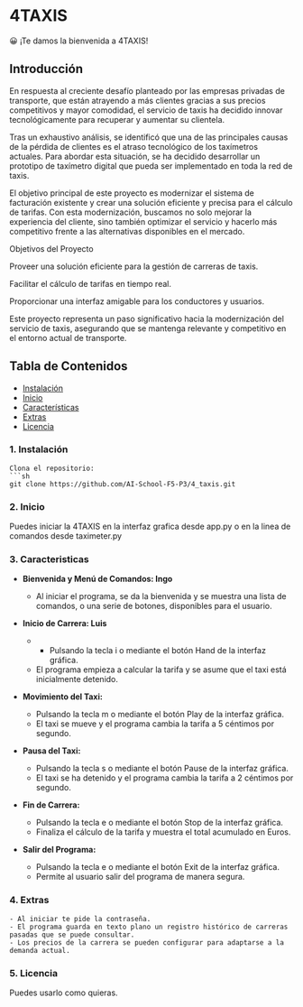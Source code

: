 # 4TAXIS

:grinning: ¡Te damos la bienvenida a 4TAXIS!

## Introducción

En respuesta al creciente desafío planteado por las empresas privadas de transporte, que están atrayendo a más clientes gracias a sus precios competitivos y mayor comodidad, el servicio de taxis ha decidido innovar tecnológicamente para recuperar y aumentar su clientela.

Tras un exhaustivo análisis, se identificó que una de las principales causas de la pérdida de clientes es el atraso tecnológico de los taxímetros actuales. Para abordar esta situación, se ha decidido desarrollar un prototipo de taxímetro digital que pueda ser implementado en toda la red de taxis.

El objetivo principal de este proyecto es modernizar el sistema de facturación existente y crear una solución eficiente y precisa para el cálculo de tarifas. Con esta modernización, buscamos no solo mejorar la experiencia del cliente, sino también optimizar el servicio y hacerlo más competitivo frente a las alternativas disponibles en el mercado.

Objetivos del Proyecto

Proveer una solución eficiente para la gestión de carreras de taxis.

Facilitar el cálculo de tarifas en tiempo real.

Proporcionar una interfaz amigable para los conductores y usuarios.

Este proyecto representa un paso significativo hacia la modernización del servicio de taxis, asegurando que se mantenga relevante y competitivo en el entorno actual de transporte. 


## Tabla de Contenidos

- [Instalación](#instalación)
- [Inicio](#inicio)
- [Características](#características)
- [Extras](#extras)
- [Licencia](#licencia)

### 1. Instalación

    Clona el repositorio:
    ```sh
    git clone https://github.com/AI-School-F5-P3/4_taxis.git

### 2. Inicio

Puedes iniciar la 4TAXIS en la interfaz grafica desde app.py o en la linea de comandos desde taximeter.py

### 3. Caracteristicas

- **Bienvenida y Menú de Comandos: Ingo**
    - Al iniciar el programa, se da la bienvenida y se muestra una lista de comandos, o una serie de botones, disponibles para el usuario.

- **Inicio de Carrera: Luis**
    - - Pulsando la tecla i o mediante el botón Hand de la interfaz gráfica.
    - El programa empieza a calcular la tarifa y se asume que el taxi está inicialmente detenido.
        
- **Movimiento del Taxi:**
    - Pulsando la tecla m o mediante el botón Play de la interfaz gráfica.
    - El taxi se mueve y el programa cambia la tarifa a 5 céntimos por segundo. 
        
- **Pausa del Taxi:**
    - Pulsando la tecla s o mediante el botón Pause de la interfaz gráfica.
    - El taxi se ha detenido y el programa cambia la tarifa a 2 céntimos por segundo. 

        
- **Fin de Carrera:**
    - Pulsando la tecla e o mediante el botón Stop de la interfaz gráfica.
    - Finaliza el cálculo de la tarifa y muestra el total acumulado en Euros.


- **Salir del Programa:**
    - Pulsando la tecla e o mediante el botón Exit de la interfaz gráfica.
    - Permite al usuario salir del programa de manera segura.

### 4. Extras
    - Al iniciar te pide la contraseña.
    - El programa guarda en texto plano un registro histórico de carreras pasadas que se puede consultar.
    - Los precios de la carrera se pueden configurar para adaptarse a la demanda actual.


### 5. Licencia

Puedes usarlo como quieras.